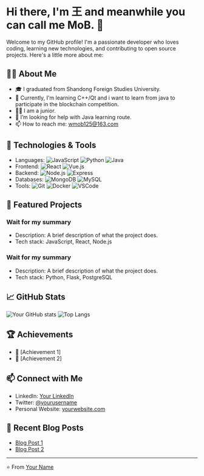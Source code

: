 # Hi there, I'm 王 and meanwhile you can call me MoB. 👋

Welcome to my GitHub profile! I'm a passionate developer who loves coding, learning new technologies, and contributing to open source projects. Here's a little more about me:

## 🧑‍💻 About Me

- 🎓 I graduated from Shandong Foreign Studies University.
- 🌱 Currently, I'm learning C++/Qt and i want to learn from java to participate in the blockchain competition.
- 👨‍🎓 I am a junior.
- 🤔 I’m looking for help with Java learning route.
- 📫 How to reach me: wmob125@163.com

## 🔧 Technologies & Tools

- Languages: ![JavaScript](https://img.shields.io/badge/-JavaScript-black?style=flat-square&logo=javascript) ![Python](https://img.shields.io/badge/-Python-black?style=flat-square&logo=python) ![Java](https://img.shields.io/badge/-Java-black?style=flat-square&logo=java)
- Frontend: ![React](https://img.shields.io/badge/-React-black?style=flat-square&logo=react) ![Vue.js](https://img.shields.io/badge/-Vue.js-black?style=flat-square&logo=vue.js)
- Backend: ![Node.js](https://img.shields.io/badge/-Node.js-black?style=flat-square&logo=node.js) ![Express](https://img.shields.io/badge/-Express-black?style=flat-square&logo=express)
- Databases: ![MongoDB](https://img.shields.io/badge/-MongoDB-black?style=flat-square&logo=mongodb) ![MySQL](https://img.shields.io/badge/-MySQL-black?style=flat-square&logo=mysql)
- Tools: ![Git](https://img.shields.io/badge/-Git-black?style=flat-square&logo=git) ![Docker](https://img.shields.io/badge/-Docker-black?style=flat-square&logo=docker) ![VSCode](https://img.shields.io/badge/-VSCode-black?style=flat-square&logo=visual-studio-code)

## 🌟 Featured Projects

### Wait for my summary
- Description: A brief description of what the project does.
- Tech stack: JavaScript, React, Node.js

### Wait for my summary
- Description: A brief description of what the project does.
- Tech stack: Python, Flask, PostgreSQL

## 📈 GitHub Stats

![Your GitHub stats](https://github-readme-stats.vercel.app/api?username=yourusername&show_icons=true&theme=radical)
![Top Langs](https://github-readme-stats.vercel.app/api/top-langs/?username=yourusername&layout=compact&theme=radical)

## 🏆 Achievements

- 🥇 [Achievement 1]
- 🥈 [Achievement 2]

## 📫 Connect with Me

- LinkedIn: [Your LinkedIn](https://www.linkedin.com/in/yourprofile)
- Twitter: [@yourusername](https://twitter.com/yourusername)
- Personal Website: [yourwebsite.com](https://yourwebsite.com)

## 📜 Recent Blog Posts

<!-- BLOG-POST-LIST:START -->
- [Blog Post 1](https://yourblog.com/post1)
- [Blog Post 2](https://yourblog.com/post2)
<!-- BLOG-POST-LIST:END -->

---

⭐️ From [Your Name](https://github.com/yourusername)
